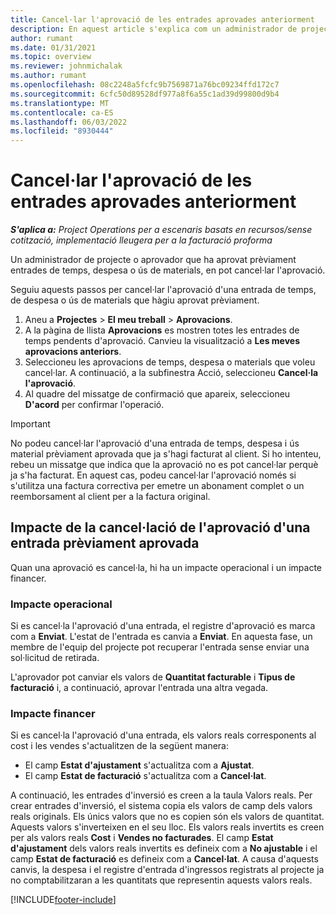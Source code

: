```yaml
---
title: Cancel·lar l'aprovació de les entrades aprovades anteriorment
description: En aquest article s'explica com un administrador de projecte pot cancel·lar l'aprovació de les entrades de temps, despesa o ús de materials prèviament aprovades.
author: rumant
ms.date: 01/31/2021
ms.topic: overview
ms.reviewer: johnmichalak
ms.author: rumant
ms.openlocfilehash: 08c2248a5fcfc9b7569871a76bc09234ffd172c7
ms.sourcegitcommit: 6cfc50d89528df977a8f6a55c1ad39d99800d9b4
ms.translationtype: MT
ms.contentlocale: ca-ES
ms.lasthandoff: 06/03/2022
ms.locfileid: "8930444"
---
```

# <a name="cancel-the-approval-of-previously-approved-entries"></a>Cancel·lar l'aprovació de les entrades aprovades anteriorment

_**S'aplica a:** Project Operations per a escenaris basats en recursos/sense cotització, implementació lleugera per a la facturació proforma_

Un administrador de projecte o aprovador que ha aprovat prèviament entrades de temps, despesa o ús de materials, en pot cancel·lar l'aprovació. 

Seguiu aquests passos per cancel·lar l'aprovació d'una entrada de temps, de despesa o ús de materials que hàgiu aprovat prèviament.

1. Aneu a **Projectes** \> **El meu treball** \> **Aprovacions**.
2. A la pàgina de llista **Aprovacions** es mostren totes les entrades de temps pendents d'aprovació. Canvieu la visualització a **Les meves aprovacions anteriors**.
3. Seleccioneu les aprovacions de temps, despesa o materials que voleu cancel·lar. A continuació, a la subfinestra Acció, seleccioneu **Cancel·la l'aprovació**.
4. Al quadre del missatge de confirmació que apareix, seleccioneu **D'acord** per confirmar l'operació.

> [!IMPORTANT]
> No podeu cancel·lar l'aprovació d'una entrada de temps, despesa i ús material prèviament aprovada que ja s'hagi facturat al client. Si ho intenteu, rebeu un missatge que indica que la aprovació no es pot cancel·lar perquè ja s'ha facturat. En aquest cas, podeu cancel·lar l'aprovació només si s'utilitza una factura correctiva per emetre un abonament complet o un reemborsament al client per a la factura original.

## <a name="impact-of-canceling-the-approval-of-a-previously-approved-entry"></a>Impacte de la cancel·lació de l'aprovació d'una entrada prèviament aprovada

Quan una aprovació es cancel·la, hi ha un impacte operacional i un impacte financer.

### <a name="operational-impact"></a>Impacte operacional

Si es cancel·la l'aprovació d'una entrada, el registre d'aprovació es marca com a **Enviat**. L'estat de l'entrada es canvia a **Enviat**. En aquesta fase, un membre de l'equip del projecte pot recuperar l'entrada sense enviar una sol·licitud de retirada.

L'aprovador pot canviar els valors de **Quantitat facturable** i **Tipus de facturació** i, a continuació, aprovar l'entrada una altra vegada.

### <a name="financial-impact"></a>Impacte financer

Si es cancel·la l'aprovació d'una entrada, els valors reals corresponents al cost i les vendes s'actualitzen de la següent manera:

- El camp **Estat d'ajustament** s'actualitza com a **Ajustat**.
- El camp **Estat de facturació** s'actualitza com a **Cancel·lat**.

A continuació, les entrades d'inversió es creen a la taula Valors reals. Per crear entrades d'inversió, el sistema copia els valors de camp dels valors reals originals. Els únics valors que no es copien són els valors de quantitat. Aquests valors s'inverteixen en el seu lloc. Els valors reals invertits es creen per als valors reals **Cost** i **Vendes no facturades**. El camp **Estat d'ajustament** dels valors reals invertits es defineix com a **No ajustable** i el camp **Estat de facturació** es defineix com a **Cancel·lat**. A causa d'aquests canvis, la despesa i el registre d'entrada d'ingressos registrats al projecte ja no comptabilitzaran a les quantitats que representin aquests valors reals.

[!INCLUDE[footer-include](../includes/footer-banner.md)]
